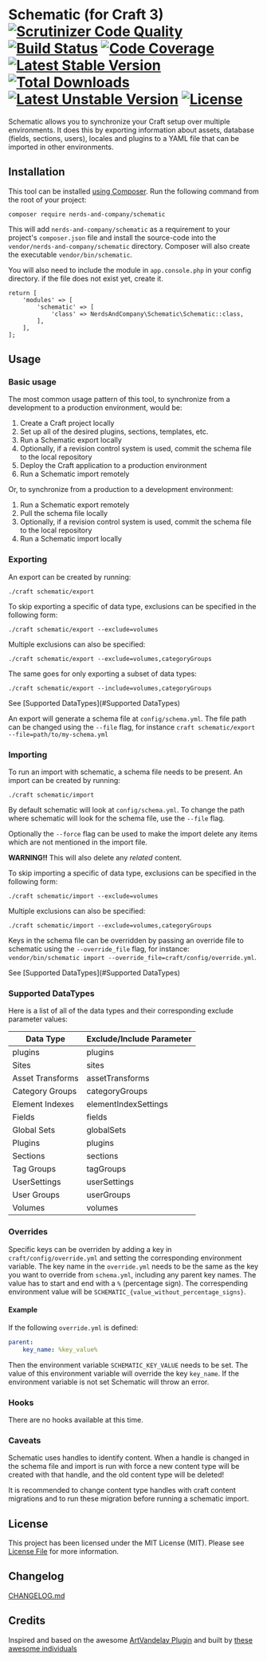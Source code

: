 # Schematic (for Craft 3) [![Scrutinizer Code Quality](https://scrutinizer-ci.com/g/nerds-and-company/schematic/badges/quality-score.png?b=master)](https://scrutinizer-ci.com/g/nerds-and-company/schematic/?branch=master) [![Build Status](https://travis-ci.org/nerds-and-company/schematic.svg?branch=master)](https://travis-ci.org/nerds-and-company/schematic) [![Code Coverage](https://scrutinizer-ci.com/g/nerds-and-company/schematic/badges/coverage.png?b=master)](https://scrutinizer-ci.com/g/nerds-and-company/schematic/?branch=master) [![Latest Stable Version](https://poser.pugx.org/nerds-and-company/schematic/v/stable)](https://packagist.org/packages/nerds-and-company/schematic) [![Total Downloads](https://poser.pugx.org/nerds-and-company/schematic/downloads)](https://packagist.org/packages/nerds-and-company/schematic) [![Latest Unstable Version](https://poser.pugx.org/nerds-and-company/schematic/v/unstable)](https://packagist.org/packages/nerds-and-company/schematic) [![License](https://poser.pugx.org/nerds-and-company/schematic/license)](https://packagist.org/packages/nerds-and-company/schematic)

Schematic allows you to synchronize your Craft setup over multiple environments. It does this by exporting information about assets,  database (fields, sections, users), locales and plugins to a YAML file that can be imported in other environments.

## Installation

This tool can be installed [using Composer](https://getcomposer.org/doc/00-intro.md). Run the following command from the root of your project:

```
composer require nerds-and-company/schematic
```

This will add `nerds-and-company/schematic` as a requirement to your  project's `composer.json` file and install the source-code into the `vendor/nerds-and-company/schematic` directory. Composer will also create the executable `vendor/bin/schematic`.

You will also need to include the module in `app.console.php` in your config directory.
if the file does not exist yet, create it.

```
return [
    'modules' => [
        'schematic' => [
            'class' => NerdsAndCompany\Schematic\Schematic::class,
        ],
    ],
];
```

## Usage

### Basic usage

The most common usage pattern of this tool, to synchronize from a development to a production environment, would be:

1. Create a Craft project locally
2. Set up all of the desired plugins, sections, templates, etc.
3. Run a Schematic export locally
4. Optionally, if a revision control system is used, commit the schema file to the local repository
5. Deploy the Craft application to a production environment
6. Run a Schematic import remotely

Or, to synchronize from a production to a development environment:

1. Run a Schematic export remotely
2. Pull the schema file locally
3. Optionally, if a revision control system is used, commit the schema file to the local repository
4. Run a Schematic import locally

### Exporting

An export can be created by running:

```
./craft schematic/export
```

To skip exporting a specific of data type, exclusions can be specified in the following form:

```
./craft schematic/export --exclude=volumes
```

Multiple exclusions can also be specified:

```
./craft schematic/export --exclude=volumes,categoryGroups
```

The same goes for only exporting a subset of data types:

```
./craft schematic/export --include=volumes,categoryGroups
```

See [Supported DataTypes](#Supported DataTypes)

An export will generate a schema file at `config/schema.yml`. The file path can be changed using the `--file` flag, for instance `craft schematic/export --file=path/to/my-schema.yml`

### Importing

To run an import with schematic, a schema file needs to be present. An import can be created by running:

```
./craft schematic/import
```

By default schematic will look at `config/schema.yml`. To change the path where schematic will look for the schema file, use the `--file` flag.

Optionally the `--force` flag can be used to make the import delete any items which are not mentioned in the import file.

**WARNING!!** This will also delete any _related_ content.

To skip importing a specific of data type, exclusions can be specified in the following form:

```
./craft schematic/import --exclude=volumes
```

Multiple exclusions can also be specified:

```
./craft schematic/import --exclude=volumes,categoryGroups
```

Keys in the schema file can be overridden by passing an override file to schematic using the `--override_file` flag, for instance: `vendor/bin/schematic import --override_file=craft/config/override.yml`.

See [Supported DataTypes](#Supported DataTypes)

### Supported DataTypes

Here is a list of all of the data types and their corresponding exclude parameter values:

| Data Type | Exclude/Include Parameter |
| ------------- |-------------|
| plugins | plugins |
| Sites | sites |
| Asset Transforms | assetTransforms |
| Category Groups | categoryGroups |
| Element Indexes | elementIndexSettings |
| Fields | fields |
| Global Sets | globalSets |
| Plugins | plugins |
| Sections | sections |
| Tag Groups | tagGroups |
| UserSettings | userSettings |
| User Groups | userGroups |
| Volumes | volumes |

### Overrides

Specific keys can be overriden by adding a key in `craft/config/override.yml` and setting the corresponding environment variable. The key name in the `override.yml` needs to be the same as the key you want to override from `schema.yml`, including any parent key names. The value has to start and end with a `%` (percentage sign). The correspending environment value will be `SCHEMATIC_{value_without_percentage_signs}`.

#### Example

If the following `override.yml` is defined:

```yml
parent:
    key_name: %key_value%
```

Then the environment variable `SCHEMATIC_KEY_VALUE` needs to be set. The value of this environment variable will override the key `key_name`. If the environment variable is not set Schematic will throw an error.

### Hooks

There are no hooks available at this time.

### Caveats

Schematic uses handles to identify content. When a handle is changed in the schema file and import is run with force a new content type will be created with that handle, and the old content type will be deleted!

It is recommended to change content type handles with craft content migrations and to run these migration before running a schematic import.

## License

This project has been licensed under the MIT License (MIT). Please see [License File](LICENSE) for more information.

## Changelog

[CHANGELOG.md](CHANGELOG.md)

## Credits
Inspired and based on the awesome [ArtVandelay Plugin](https://github.com/xodigital/ArtVandelay) and built by [these awesome individuals](https://github.com/nerds-and-company/schematic/graphs/contributors)
